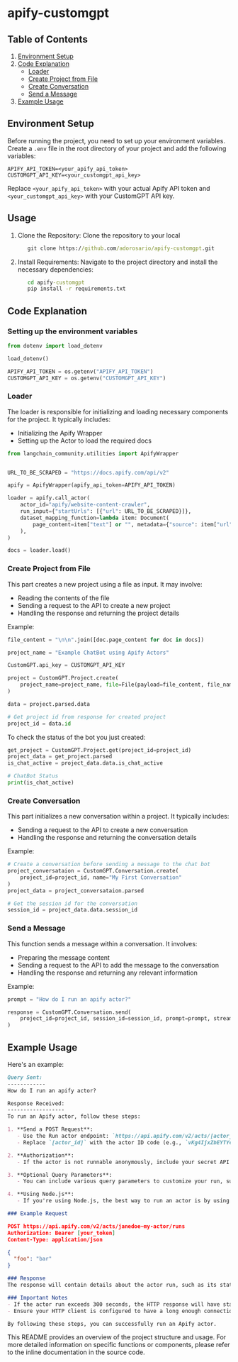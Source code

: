 # apify-customgpt

## Table of Contents
1. [Environment Setup](#environment-setup)
2. [Code Explanation](#code-explanation)
   - [Loader](#loader)
   - [Create Project from File](#create-project-from-file)
   - [Create Conversation](#create-conversation)
   - [Send a Message](#send-a-message)
3. [Example Usage](#example-usage)

## Environment Setup

Before running the project, you need to set up your environment variables. Create a `.env` file in the root directory of your project and add the following variables:

```
APIFY_API_TOKEN=<your_apify_api_token>
CUSTOMGPT_API_KEY=<your_customgpt_api_key>
```

Replace `<your_apify_api_token>` with your actual Apify API token and `<your_customgpt_api_key>` with your CustomGPT API key.

## Usage
1. Clone the Repository:
   Clone the repository to your local 
   ```cmd
      git clone https://github.com/adorosario/apify-customgpt.git
   ```

2. Install Requirements:
   Navigate to the project directory and install the necessary dependencies:
   ```cmd
      cd apify-customgpt
      pip install -r requirements.txt
   ```
## Code Explanation

### Setting up the environment variables

```python
from dotenv import load_dotenv

load_dotenv()

APIFY_API_TOKEN = os.getenv("APIFY_API_TOKEN")
CUSTOMGPT_API_KEY = os.getenv("CUSTOMGPT_API_KEY")
```

### Loader

The loader is responsible for initializing and loading necessary components for the project. It typically includes:

- Initializing the Apify Wrapper
- Setting up the Actor to load the required docs


```python
from langchain_community.utilities import ApifyWrapper


URL_TO_BE_SCRAPED = "https://docs.apify.com/api/v2"

apify = ApifyWrapper(apify_api_token=APIFY_API_TOKEN)

loader = apify.call_actor(
    actor_id="apify/website-content-crawler",
    run_input={"startUrls": [{"url": URL_TO_BE_SCRAPED}]},
    dataset_mapping_function=lambda item: Document(
        page_content=item["text"] or "", metadata={"source": item["url"]}
    ),
)

docs = loader.load()
```

### Create Project from File

This part creates a new project using a file as input. It may involve:

- Reading the contents of the file
- Sending a request to the API to create a new project
- Handling the response and returning the project details

Example:

```python
file_content = "\n\n".join([doc.page_content for doc in docs])

project_name = "Example ChatBot using Apify Actors"

CustomGPT.api_key = CUSTOMGPT_API_KEY

project = CustomGPT.Project.create(
    project_name=project_name, file=File(payload=file_content, file_name="apify.doc")
)

data = project.parsed.data

# Get project id from response for created project
project_id = data.id
```

To check the status of the bot you just created:

```python
get_project = CustomGPT.Project.get(project_id=project_id)
project_data = get_project.parsed
is_chat_active = project_data.data.is_chat_active

# ChatBot Status
print(is_chat_active)
```

### Create Conversation

This part initializes a new conversation within a project. It typically includes:

- Sending a request to the API to create a new conversation
- Handling the response and returning the conversation details

Example:

```python
# Create a conversation before sending a message to the chat bot
project_conversataion = CustomGPT.Conversation.create(
    project_id=project_id, name="My First Conversation"
)
project_data = project_conversataion.parsed

# Get the session id for the conversation
session_id = project_data.data.session_id
```

### Send a Message

This function sends a message within a conversation. It involves:

- Preparing the message content
- Sending a request to the API to add the message to the conversation
- Handling the response and returning any relevant information

Example:

```python
prompt = "How do I run an apify actor?"

response = CustomGPT.Conversation.send(
    project_id=project_id, session_id=session_id, prompt=prompt, stream=False
)
```

## Example Usage

Here's an example:

```md
Query Sent:
------------
How do I run an apify actor?

Response Received:
------------------
To run an Apify actor, follow these steps:

1. **Send a POST Request**:
   - Use the Run actor endpoint: `https://api.apify.com/v2/acts/[actor_id]/runs`
   - Replace `[actor_id]` with the actor ID code (e.g., `vKg4IjxZbEYTYeW8T`) or its name (e.g., `janedoe~my-actor`).

2. **Authorization**:
   - If the actor is not runnable anonymously, include your secret API token in the request's Authorization header (recommended) or as a URL query parameter `?token=[your_token]` (less secure).

3. **Optional Query Parameters**:
   - You can include various query parameters to customize your run, such as `outputRecordKey`, `timeout`, and `memory`.

4. **Using Node.js**:
   - If you're using Node.js, the best way to run an actor is by using the `Apify.call()` method from the Apify SDK. This method runs the actor using the account you are logged into.

### Example Request
```
```json
POST https://api.apify.com/v2/acts/janedoe~my-actor/runs
Authorization: Bearer [your_token]
Content-Type: application/json

{
  "foo": "bar"
}
```
```md
### Response
The response will contain details about the actor run, such as its status and any output records.

### Important Notes
- If the actor run exceeds 300 seconds, the HTTP response will have status 408 (Request Timeout).
- Ensure your HTTP client is configured to have a long enough connection timeout to avoid broken connections.

By following these steps, you can successfully run an Apify actor.
```

This README provides an overview of the project structure and usage. For more detailed information on specific functions or components, please refer to the inline documentation in the source code.
